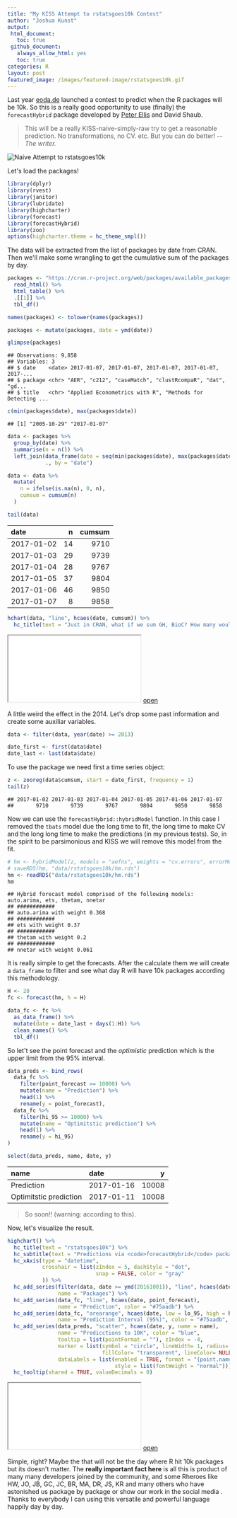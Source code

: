 ```yaml
---
title: "My KISS Attempt to rstatsgoes10k Contest"
author: "Joshua Kunst"
output:
 html_document:
   toc: true
 github_document:
   always_allow_html: yes
   toc: true
categories: R
layout: post
featured_image: /images/featured-image/rstatsgoes10k.gif
---
```




Last year [eoda.de](https://blog.eoda.de/2016/12/21/rstatsgoes10k-eoda-is-hosting-a-contest-in-celebration-of-r/)
launched a contest to predict when the R packages will be 10k. So this
is a really good opportunity to use (finally) the `forecastHybrid` package developed by 
[Peter Ellis](http://ellisp.github.io/) and David Shaub.

> This will be a really KISS-naive-simply-raw try to get a
> reasonable prediction. No transformations, no CV. etc. But you can do better!
> -- <cite>The writer.</cite>
 
![](/images/featured-image/rstatsgoes10k.gif "Naive Attempt to rstatsgoes10k")

Let's load the packages!



```r
library(dplyr)
library(rvest)
library(janitor)
library(lubridate)
library(highcharter)
library(forecast)
library(forecastHybrid)
library(zoo)
options(highcharter.theme = hc_theme_smpl())
```

The data will be extracted from the list of packages by date from CRAN.
Then we'll make some wrangling to get the cumulative sum of the packages
by day.


```r
packages <- "https://cran.r-project.org/web/packages/available_packages_by_date.html" %>% 
  read_html() %>% 
  html_table() %>%
  .[[1]] %>% 
  tbl_df()

names(packages) <- tolower(names(packages))

packages <- mutate(packages, date = ymd(date))

glimpse(packages)
```

```
## Observations: 9,858
## Variables: 3
## $ date    <date> 2017-01-07, 2017-01-07, 2017-01-07, 2017-01-07, 2017-...
## $ package <chr> "AER", "c212", "caseMatch", "clustRcompaR", "dat", "gd...
## $ title   <chr> "Applied Econometrics with R", "Methods for Detecting ...
```

```r
c(min(packages$date), max(packages$date))
```

```
## [1] "2005-10-29" "2017-01-07"
```

```r
data <- packages %>% 
  group_by(date) %>% 
  summarise(n = n()) %>% 
  left_join(data_frame(date = seq(min(packages$date), max(packages$date), by = 1)),
            ., by = "date")

data <- data %>% 
  mutate(
    n = ifelse(is.na(n), 0, n),
    cumsum = cumsum(n)
  )

tail(data)
```



|date       |  n| cumsum|
|:----------|--:|------:|
|2017-01-02 | 14|   9710|
|2017-01-03 | 29|   9739|
|2017-01-04 | 28|   9767|
|2017-01-05 | 37|   9804|
|2017-01-06 | 46|   9850|
|2017-01-07 |  8|   9858|

```r
hchart(data, "line", hcaes(date, cumsum)) %>% 
  hc_title(text = "Just in CRAN, what if we sum GH, BioC? How many would be?")
```

<iframe src="/htmlwidgets/my-KISS-attempt-to-rstatsgoes10k-contest/highchart_yzadrnp.html"></iframe> <a href="/htmlwidgets/my-KISS-attempt-to-rstatsgoes10k-contest/highchart_yzadrnp.html" target="_blank">open</a>


A little weird the effect in the 2014. Let's drop some past
information and create some auxiliar variables.



```r
data <- filter(data, year(date) >= 2013)

date_first <- first(data$date)
date_last <- last(data$date)
```

To use the package we need first a time series object:


```r
z <- zooreg(data$cumsum, start = date_first, frequency = 1)
tail(z)
```

```
## 2017-01-02 2017-01-03 2017-01-04 2017-01-05 2017-01-06 2017-01-07 
##       9710       9739       9767       9804       9850       9858
```

 Now we can use the `forecastHybrid::hybridModel` function. In this case
 I removed the `tbats` model due the long time to fit, the long time to 
 make CV and the long long time to make the predictions (in my previous tests).
 So, in the spirit to be parsimonious and KISS we will remove this model
 from the fit.


```r
# hm <- hybridModel(z, models = "aefns", weights = "cv.errors", errorMethod = "MASE")
# saveRDS(hm, "data/rstatsgoes10k/hm.rds")
hm <- readRDS("data/rstatsgoes10k/hm.rds")
hm
```

```
## Hybrid forecast model comprised of the following models: auto.arima, ets, thetam, nnetar
## ############
## auto.arima with weight 0.368 
## ############
## ets with weight 0.37 
## ############
## thetam with weight 0.2 
## ############
## nnetar with weight 0.061
```

It is really simple to get the forecasts. After the calculate them we will
create a `data_frame` to filter and see what day R will have 10k 
packages according this methodology.


```r
H <- 20
fc <- forecast(hm, h = H)

data_fc <- fc %>% 
  as_data_frame() %>% 
  mutate(date = date_last + days(1:H)) %>% 
  clean_names() %>% 
  tbl_df()
```

So let't see the point forecast and the _optimistic_ prediction
which is the upper limit from the 95% interval.


```r
data_preds <- bind_rows(
  data_fc %>%
    filter(point_forecast >= 10000) %>%
    mutate(name = "Prediction") %>%
    head(1) %>% 
    rename(y = point_forecast),
  data_fc %>%
    filter(hi_95 >= 10000) %>%
    mutate(name = "Optimitstic prediction") %>%
    head(1) %>% 
    rename(y = hi_95)
)

select(data_preds, name, date, y)
```



|name                   |date       |     y|
|:----------------------|:----------|-----:|
|Prediction             |2017-01-16 | 10008|
|Optimitstic prediction |2017-01-11 | 10008|

> So soon!! (warning: according to this). 

Now, let's visualize the result.



```r
highchart() %>% 
  hc_title(text = "rstatsgoes10k") %>%
  hc_subtitle(text = "Predictions via <code>forecastHybrid</code> package", useHTML = TRUE) %>% 
  hc_xAxis(type = "datetime",
           crosshair = list(zIndex = 5, dashStyle = "dot",
                            snap = FALSE, color = "gray"
           )) %>% 
  hc_add_series(filter(data, date >= ymd(20161001)), "line", hcaes(date, cumsum),
                name = "Packages") %>% 
  hc_add_series(data_fc, "line", hcaes(date, point_forecast),
                name = "Prediction", color = "#75aadb") %>% 
  hc_add_series(data_fc, "arearange", hcaes(date, low = lo_95, high = hi_95),
                name = "Prediction Interval (95%)", color = "#75aadb", fillOpacity = 0.3) %>% 
  hc_add_series(data_preds, "scatter", hcaes(date, y, name = name),
                name = "Predicctions to 10K", color = "blue",
                tooltip = list(pointFormat = ""), zIndex = -4,
                marker = list(symbol = "circle", lineWidth= 1, radius= 4,
                              fillColor= "transparent", lineColor= NULL),
                dataLabels = list(enabled = TRUE, format = "{point.name}<br>{point.x:%Y-%m-%d}",
                                  style = list(fontWeight = "normal"))) %>% 
  hc_tooltip(shared = TRUE, valueDecimals = 0)
```

<iframe src="/htmlwidgets/my-KISS-attempt-to-rstatsgoes10k-contest/highchart_osvdnka.html"></iframe> <a href="/htmlwidgets/my-KISS-attempt-to-rstatsgoes10k-contest/highchart_osvdnka.html" target="_blank">open</a>

Simple, right? Maybe the that will not be the day where R hit 10k packages but its
doesn't matter. The __really important fact here__ is all this is product of many many 
developers joined by the community, and some Rheroes like HW, JO, JB, GC, JC, BR, MA,
DR, JS, KR and many others who have astonished us package by package or show our work
in the social media . Thanks to everybody I can using this versatile and powerful language
happily day by day.
